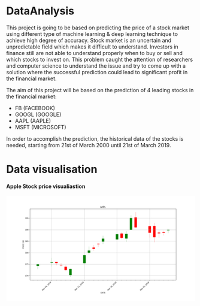 # DataAnalysis

This project is going to be based on predicting the price of a stock market using different type of machine learning & deep learning technique to achieve high degree of accuracy.
Stock market is an uncertain and unpredictable field which makes it difficult to understand. Investors in finance still are not able to understand properly when to buy or sell and which stocks to invest on. This problem caught the attention of researchers and computer science to understand the issue and try to come up with a solution where the successful prediction could lead to significant profit in the financial market.

The aim of this project will be based on the prediction of 4 leading stocks in the financial market:
* FB (FACEBOOK)
* GOOGL (GOOGLE) 
* AAPL (AAPLE)
* MSFT (MICROSOFT)

In order to accomplish the prediction, the historical data of the stocks is needed, starting from 21st of March 2000 until 21st of March 2019.

# Data visualisation

#### Apple Stock price visualiastion
![Figure](https://github.com/bha6kar/DataAnalyticsProject/blob/master/figures/aapl/Stock.png)


